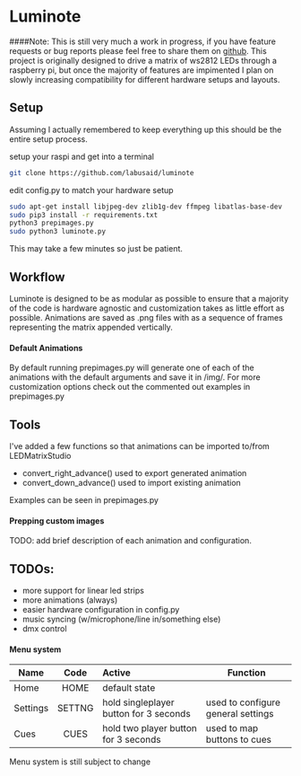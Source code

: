 # Luminote

####Note:
This is still very much a work in progress, if you have feature requests or bug reports please feel free to share them on [github](https://github.com/labusaid/luminote).
This project is originally designed to drive a matrix of ws2812 LEDs through a raspberry pi, but once the majority of features are impimented I plan on slowly increasing compatibility for different hardware setups and layouts.

## Setup
Assuming I actually remembered to keep everything up this should be the entire setup process.

setup your raspi and get into a terminal  

```bash
git clone https://github.com/labusaid/luminote
```
edit config.py to match your hardware setup
```bash
sudo apt-get install libjpeg-dev zlib1g-dev ffmpeg libatlas-base-dev
sudo pip3 install -r requirements.txt
python3 prepimages.py
sudo python3 luminote.py
```
This may take a few minutes so just be patient.

## Workflow
Luminote is designed to be as modular as possible to ensure that a majority of the code is hardware agnostic and customization takes as little effort as possible.
Animations are saved as .png files with as a sequence of frames representing the matrix appended vertically.
 
#### Default Animations
By default running prepimages.py will generate one of each of the animations with the default arguments and save it in /img/. For more customization options check out the commented out examples in prepimages.py

## Tools
I've added a few functions so that animations can be imported to/from LEDMatrixStudio
* convert_right_advance() used to export generated animation
* convert_down_advance() used to import existing animation

Examples can be seen in prepimages.py

#### Prepping custom images
TODO: add brief description of each animation and configuration.


## TODOs:
* more support for linear led strips
* more animations (always)
* easier hardware configuration in config.py
* music syncing (w/microphone/line in/something else)
* dmx control
#### Menu system
| Name | Code | Active | Function |
| --- | :---: | :--- | ---|
| Home | HOME | default state 
| Settings | SETTNG | hold singleplayer button for 3 seconds | used to configure general settings
| Cues | CUES | hold two player button for 3 seconds | used to map buttons to cues
Menu system is still subject to change